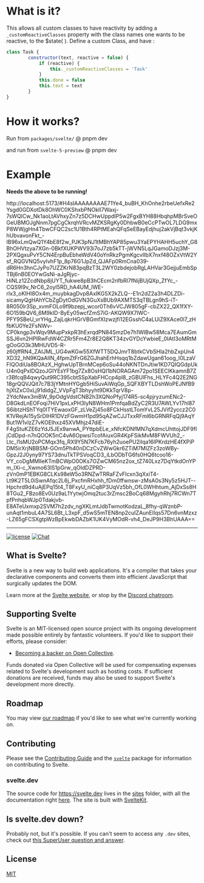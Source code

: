 # What is it?

This allows all custom classes to have reactivity by adding a `_customReactiveClasses` property with the class names one wants to be reactive, to the $state( ). Define a custom Class, and have :

```js
class Task {
		constructor(text, reactive = false) {
			if (reactive) {
				this._customReactiveClasses = 'Task'
			}
			this.done = false
			this.text = text
		}
}
```

# How it works?

Run from `packages/svelte/` @ pnpm dev

and run from `svelte-5-preview` @ pnpm dev

# Example
__Needs the above to be running!__

http://localhost:5173/#H4sIAAAAAAAAE71Ye4_buBH_KhOnhe2rbeUefxRe2Ysgd0GDXotDk8OhWC0KShxbPNOkII7Waxj-7sWQlCw_Nk1aoLtAVhxyZn7z5DCHwUppdIP5w2FgxBYH88HbqhpMBrSveOGeUBMOJgNnm7pgCgCkrqhVRcvMZKSRgKy0DhbwB0eCcPTwOL7LDG9mxP8WWjgHn4TbwCFQC2sc1U1Bth4RPtMEahQFqSeEBayEdjhuj2akVjBqt3vkjKhUbvavonFkt_-IB96xLmQwQ1Y4bE8f2w_PJK3pNJ1tMBhYAP85pwu3YaEPYHAHH5uchY_G8BhOHVtzya7XGn-0BkfXUKPWV93i7oJ7zb5kTT-jWVN5LqJGamoDJzj3M-2PXQgxuPvY5CN4ErpBuEbheWdV40oYnRkzPgmKgcvIIbX7nxf48OZxVtW2Ysf_RQGVNQ5vyIvhF1p_8p76G1JpZd_QJAFp0RmCna039-dR6Hn3hnCJyPo7UZZKrN83pqBzT3L2WY0zbdejobRgLAHVar3GejjuEmbSpTBj6nB0EOYwGsNi-aJgRjyc-HiNLz12ZcdNbp8jUYT_fukwe8pB3hCEcm2rifbRl7fNijBUjQXp_ZfYc_-CQS9l9v_NrC6_2oyI5RD_hA4UM_lWE-rlx3_oKlHI8Ox4m_muybkagDvp8AxIKG5X2kZLQ--E1n2dZ2a3h4DLZDi-sicamyQgHAhYCbZgDytOdGVN3GuXsBUb9AXMTS3qTBLgn9hS-iT-8R050lr3Sp_xvmFOLo9f9bzepj_wcor0Th6vVCJW805gF-cbZX22_QX1fXY-6O159bQV6_6M9kID-ByEy05wcfZmS7iG-AKQW9X7lWC-PFY9SBeU_vrYHg_ZajLqkrHGrVBGmfXIzwzjfi12EGsshC4aLUiZ9XAce0l7_zHfbKU0Ye2FsNWv-CP0kngp3vWqv9MupPxkpR3hExrqdPN84SmzDe7h1WIBw58Mca7EAumGmSSJ6vn2HPlRwFdW4CZRr5Fm4Zr8E2Q8KT34zvGYDcYwbieE_0IAtI3oMRtMgOoGO3k3MHUVD5-R-z60jffRN4_ZAIJML_UG4wKGw55XfWTT5DQJmrT8btkCVbSHla2hbZxpUn4XD32_hN9KQaAIlN_4fpmZtFrG6ZGJhahErhHsqq1bZdawUgan61oog_I0LzaVFIQOdiUa8BOAzX_HghwUpTBrnMCep6oSu44oNKNTDnJtiw1KD7QIQGdpUkU4n0qPxIDQzoJGIYEsYF1bg7Zx8OsHQI1bNORAGAm72po1SEEClKkamnB7Zr3BfcqB4qwyQut9RC395cbtSSpXabFHCcp4pl8_zGBUlFhs_HLYFc4Q2E2NG18grQQVJQit7c7B3jYMtnHYGgb5HiSuvAiWqGp_SQFXBYTLDshWoPEJNfB9hjXtZxC0xLj91didgZ_VVpFgT3bhyyht9DKkTqrV8p-2YdcNwx3mBW_9pOdgVdstCNB2h3XQNoPfyj174R5-sc4pjryzumENc2-D8GkdLnEOFoqi7HiV1pxLxPH3IyN8WHm1PmfqaBdZyC2R3U7AWLYv17hl87S6ibtzHShTYq0ITYEwaoxGF_zLVeZj45o8FCkHsstLTomYvL25JVif2yccz2C0K1VRejAi15ySrDlHR1DVzFGwmH1pd95qAZwCJJTxxRFml6bGRNRFqQj9AqYBut1W1vlzZ7vKOEIhxz45XVMhjz47diE-F4gStuKZE6zYdJ5JEx9anwA_PYttpbELe_xNfcKDNfMN7qXdmcUhttojJDF9fljCdDpd-n7nQOOK5nC4vA6OpwsiTcofAiuxGR4KpFSikMvM8FWVUh2_-Ltc_l1sMU2oPCMqx3fq_RX9Y5N7KFcb76yh2uoePU2iIqa16lPKrdzHE4fXPiPDM5irXrjNBBSM-GOm5Ph40nDCzCvZWwGkr6ZTiM7MlZFz3zoWBy-GpzJ2J0yny97YS73dnuTkTPSVoqCD3_iLbODbTG6fs0HQ6tcoo16-VY_coDgMMlleKTmBCWpO0OKs7OZwCM65nz2ox_tZ740Lxz7DqYtkdOnYPm_IXi-c_Xwmo63lS1pGrw_qOIdDZPRD-zVn0mP1EBKG8CLKs98eW5o3RNZwTRRaFZvFIcxn3qXxiT4-Lt9K2T5L0iSwnAfqc2L6j_PxcfmRHxhh_fDm0ffwnsw-zMsA0s3Ny5z5HJT--Hpchrd9d4uAjEPq15t4_T8FxyU_niCq8P3UqVz5bh_OfL0WHhtum_AjDxSs8H8TGu2_FBzo8Ev0Uz9aL1YytwjOmq2tuc3rZmsc2BoCq68MgyhRhj7RCWn7TpfPnhqbWJp0Tdakjvb-E8ATeUxmxp2SVM7h2zdv_ngXKLmtJdbTwmotKodzaL_8fhy-qWznbP-unAqt1mbuL4A7SL6Bt_L3xpF_d5wS5mTEN8np2cuIZAunElIqs57Dn6vnMzxz-LZ65gFCSXgtpWzBpEkwbDAZbK1UK4VyMOdR-vh4_DeJP9H3BhUAAA==


-----


[![license](https://img.shields.io/npm/l/svelte.svg)](LICENSE.md) [![Chat](https://img.shields.io/discord/457912077277855764?label=chat&logo=discord)](https://svelte.dev/chat)

## What is Svelte?

Svelte is a new way to build web applications. It's a compiler that takes your declarative components and converts them into efficient JavaScript that surgically updates the DOM.

Learn more at the [Svelte website](https://svelte.dev), or stop by the [Discord chatroom](https://svelte.dev/chat).

## Supporting Svelte

Svelte is an MIT-licensed open source project with its ongoing development made possible entirely by fantastic volunteers. If you'd like to support their efforts, please consider:

- [Becoming a backer on Open Collective](https://opencollective.com/svelte).

Funds donated via Open Collective will be used for compensating expenses related to Svelte's development such as hosting costs. If sufficient donations are received, funds may also be used to support Svelte's development more directly.

## Roadmap

You may view [our roadmap](https://svelte.dev/roadmap) if you'd like to see what we're currently working on.

## Contributing

Please see the [Contributing Guide](CONTRIBUTING.md) and the [`svelte`](packages/svelte) package for information on contributing to Svelte.

### svelte.dev

The source code for https://svelte.dev lives in the [sites](https://github.com/sveltejs/svelte/tree/master/sites/svelte.dev) folder, with all the documentation right [here](https://github.com/sveltejs/svelte/tree/master/documentation). The site is built with [SvelteKit](https://kit.svelte.dev).

## Is svelte.dev down?

Probably not, but it's possible. If you can't seem to access any `.dev` sites, check out [this SuperUser question and answer](https://superuser.com/q/1413402).

## License

[MIT](LICENSE.md)
